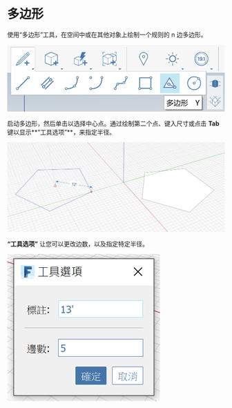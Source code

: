 # 多边形

使用“多边形”工具，在空间中或在其他对象上绘制一个规则的 n 边多边形。

![](<../.gitbook/assets/image (9) (1).png>)

启动多边形，然后单击以选择中心点。通过绘制第二个点、键入尺寸或点击 **Tab** 键以显示**“工具选项”**，来指定半径。

![](<../.gitbook/assets/image (7).png>)

**“工具选项”** 让您可以更改边数，以及指定特定半径。

![](../.gitbook/assets/image.png)
